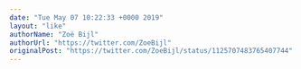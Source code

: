 ```yaml
---
date: "Tue May 07 10:22:33 +0000 2019"
layout: "like"
authorName: "Zoë Bijl"
authorUrl: "https://twitter.com/ZoeBijl"
originalPost: "https://twitter.com/ZoeBijl/status/1125707483765407744"
---
```

